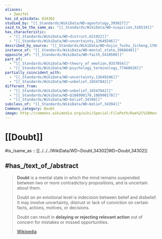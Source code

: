 ```yaml
---
aliases:
  - Zweifel
has_id_wikidata: Q34302
studied_by: "[[_Standards/WikiData/WD~agnotology,395027]]"
said_to_be_the_same_as: "[[_Standards/WikiData/WD~suspicion,516519]]"
has_characteristic:
  - "[[_Standards/WikiData/WD~distrust,621922]]"
  - "[[_Standards/WikiData/WD~uncertainty,13649246]]"
described_by_source: "[[_Standards/WikiData/WD~Gujin_Tushu_Jicheng,1768721]]"
instance_of: "[[_Standards/WikiData/WD~mental_state,3968640]]"
opposite_of: "[[_Standards/WikiData/WD~faith,5410500]]"
part_of:
  - "[[_Standards/WikiData/WD~theory_of_emotion,9357054]]"
  - "[[_Standards/WikiData/WD~psychology_terminology,77468620]]"
partially_coincident_with:
  - "[[_Standards/WikiData/WD~uncertainty,13649246]]"
  - "[[_Standards/WikiData/WD~unbelief,16547842]]"
different_from:
  - "[[_Standards/WikiData/WD~unbelief,16547842]]"
  - "[[_Standards/WikiData/WD~Q108990170,108990170]]"
  - "[[_Standards/WikiData/WD~belief,34394]]"
subclass_of: "[[_Standards/WikiData/WD~belief,34394]]"
Commons_category: Doubt
image: http://commons.wikimedia.org/wiki/Special:FilePath/Rae%2C%20Henrietta%20-%20Doubts%20-%201886.jpg
---
```


# [[Doubt]] 

#is_/same_as :: [[../../../WikiData/WD~Doubt,34302|WD~Doubt,34302]] 

## #has_/text_of_/abstract 

> **Doubt** is a mental state 
> in which the mind remains suspended between two or more contradictory propositions, 
> and is uncertain about them. 
> 
> Doubt on an emotional level is indecision between belief and disbelief. 
> It may involve uncertainty, distrust or lack of conviction on certain facts, 
> actions, motives, or decisions. 
> 
> Doubt can result in **delaying or rejecting relevant action** 
> out of concern for mistakes or missed opportunities.
>
> [Wikipedia](https://en.wikipedia.org/wiki/Doubt) 

